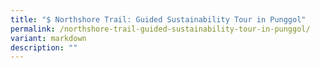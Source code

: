 ```yaml
---
title: "$ Northshore Trail: Guided Sustainability Tour in Punggol"
permalink: /northshore-trail-guided-sustainability-tour-in-punggol/
variant: markdown
description: ""
---
```

